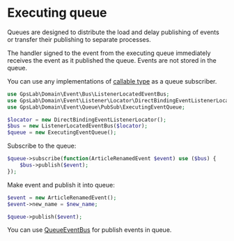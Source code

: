 Executing queue
===============

Queues are designed to distribute the load and delay publishing of events or transfer their publishing to separate
processes.

The handler signed to the event from the executing queue immediately receives the event as it published the queue.
Events are not stored in the queue.

You can use any implementations of [callable type](http://php.net/manual/en/language.types.callable.php) as a queue
subscriber.

```php
use GpsLab\Domain\Event\Bus\ListenerLocatedEventBus;
use GpsLab\Domain\Event\Listener\Locator\DirectBindingEventListenerLocator;
use GpsLab\Domain\Event\Queue\PubSub\ExecutingEventQueue;

$locator = new DirectBindingEventListenerLocator();
$bus = new ListenerLocatedEventBus($locator);
$queue = new ExecutingEventQueue();
```

Subscribe to the queue:

```php
$queue->subscribe(function(ArticleRenamedEvent $event) use ($bus) {
    $bus->publish($event);
});
```

Make event and publish it into queue:

```php
$event = new ArticleRenamedEvent();
$event->new_name = $new_name;

$queue->publish($event);
```

You can use [QueueEventBus](../bus.md) for publish events in queue.
